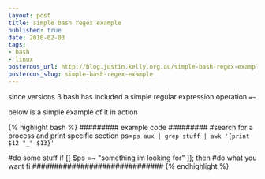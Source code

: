 ```yaml
--- 
layout: post
title: simple bash regex example
published: true
date: 2010-02-03
tags: 
- bash
- linux
posterous_url: http://blog.justin.kelly.org.au/simple-bash-regex-example
posterous_slug: simple-bash-regex-example
---
```

since versions 3 bash has included a simple regular expression operation `=~`

below is a simple example of it in action

{% highlight bash %}
######### example code #########
#search for a process and print specific section
ps=`ps aux | grep stuff | awk '{print $12 "_" $13}' `

#do some stuff
if [[ $ps =~ "something im looking for" ]]; then
    #do what you want
fi
##############################
{% endhighlight %}
